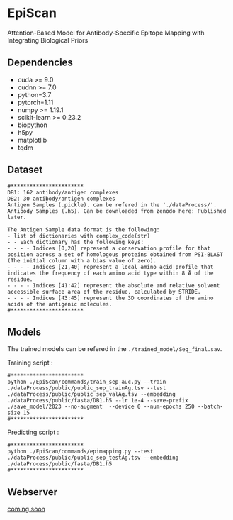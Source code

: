 # EpiScan
Attention-Based Model for Antibody-Specific Epitope Mapping with Integrating Biological Priors 

## Dependencies

+ cuda >= 9.0
+ cudnn >= 7.0
+ python=3.7
+ pytorch=1.11
+ numpy >= 1.19.1
+ scikit-learn >= 0.23.2
+ biopython
+ h5py
+ matplotlib
+ tqdm

## Dataset

```
#***********************
DB1: 162 antibody/antigen complexes 
DB2: 30 antibody/antigen complexes 
Antigen Samples (.pickle). can be refered in the './dataProcess/'.
Antibody Samples (.h5). Can be downloaded from zenodo here: Published later.

The Antigen Sample data format is the following:
- list of dictionaries with complex_code(str)
- - Each dictionary has the following keys:
- - - - Indices [0,20] represent a conservation profile for that position across a set of homologous proteins obtained from PSI-BLAST (The initial column with a bias value of zero).
- - - - Indices [21,40] represent a local amino acid profile that indicates the frequency of each amino acid type within 8 Å of the residue.
- - - - Indices [41:42] represent the absolute and relative solvent accessible surface area of the residue, calculated by STRIDE.
- - - - Indices [43:45] represent the 3D coordinates of the amino acids of the antigenic molecules. 
#***********************
```

## Models

The trained models can be refered in the `./trained_model/Seq_final.sav`.

Training script : 

```
#***********************
python ./EpiScan/commands/train_sep-auc.py --train ./dataProcess/public/public_sep_trainAg.tsv --test ./dataProcess/public/public_sep_valAg.tsv --embedding ./dataProcess/public/fasta/DB1.h5 --lr 1e-4 --save-prefix ./save_model/2023 --no-augment  --device 0 --num-epochs 250 --batch-size 15
#***********************
```

Predicting script : 

```
#***********************
python ./EpiScan/commands/epimapping.py --test ./dataProcess/public/public_sep_testAg.tsv --embedding ./dataProcess/public/fasta/DB1.h5
#***********************
```



## Webserver

[coming soon]()

